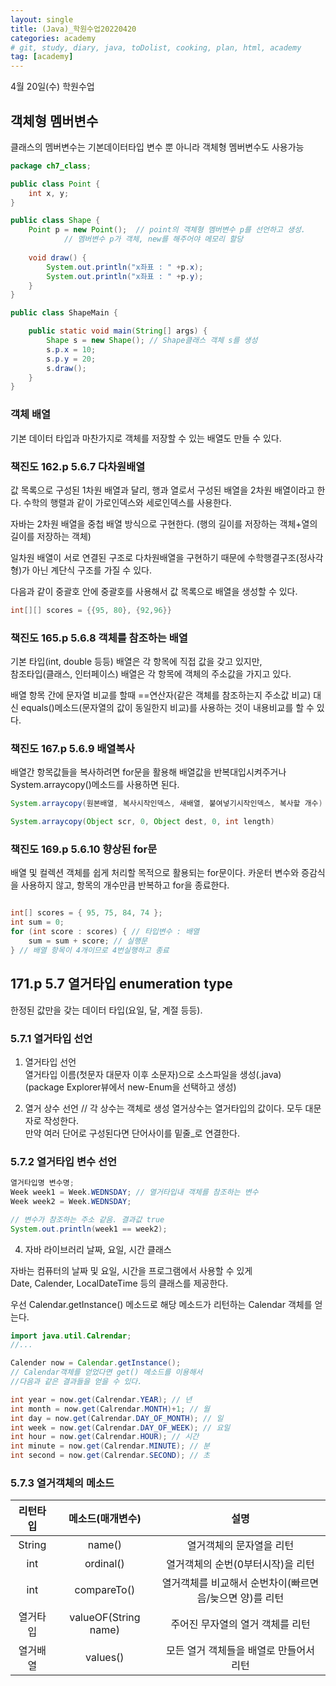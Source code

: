 ```yaml
---
layout: single
title: (Java)_학원수업20220420
categories: academy
# git, study, diary, java, toDolist, cooking, plan, html, academy
tag: [academy] 
---
```


4월 20일(수) 학원수업


## 객체형 멤버변수

클래스의 멤버변수는 기본데이터타입 변수 뿐 아니라 객체형 멤버변수도 사용가능

~~~java
package ch7_class;

public class Point {
	int x, y;
}

public class Shape {
	Point p = new Point();  // point의 객체형 멤버변수 p를 선언하고 생성.
			// 멤버변수 p가 객체, new를 해주어야 메모리 할당
	
	void draw() {
		System.out.println("x좌표 : " +p.x);
		System.out.println("x좌표 : " +p.y);
	}
}

public class ShapeMain {

	public static void main(String[] args) {
		Shape s = new Shape(); // Shape클래스 객체 s를 생성
		s.p.x = 10;
		s.p.y = 20;
		s.draw();
	}
}
~~~


### 객체 배열

기본 데이터 타입과 마찬가지로 객체를 저장할 수 있는 배열도 만들 수 있다.


### 책진도 162.p 5.6.7 다차원배열

값 목록으로 구성된 1차원 배열과 달리,
행과 열로서 구성된 배열을 2차원 배열이라고 한다.
수학의 행렬과 같이 가로인덱스와 세로인덱스를 사용한다.

자바는 2차원 배열을 중첩 배열 방식으로 구현한다.
(행의 길이를 저장하는 객체+열의 길이를 저장하는 객체)

일차원 배열이 서로 연결된 구조로 다차원배열을 구현하기 때문에
수학행결구조(정사각형)가 아닌 계단식 구조를 가질 수 있다.


다음과 같이 중괄호 안에 중괄호를 사용해서 값 목록으로 배열을 생성할 수 있다.

~~~java
int[][] scores = {{95, 80}, {92,96}}
~~~


### 책진도 165.p 5.6.8 객체를 참조하는 배열

기본 타입(int, double 등등) 배열은 각 항목에 직접 값을 갖고 있지만,  
참조타입(클래스, 인터페이스) 배열은 각 항목에 객체의 주소값을 가지고 있다.  

배열 항목 간에 문자열 비교를 할때 ==연산자(같은 객체를 참조하는지 주소값 비교) 대신 equals()메소드(문자열의 값이 동일한지 비교)를 사용하는 것이 내용비교를 할 수 있다.


### 책진도 167.p 5.6.9 배열복사

배열간 항목값들을 복사하려면 for문을 활용해 배열값을 반복대입시켜주거나 System.arraycopy()메소드를 사용하면 된다.

~~~java
System.arraycopy(원본배열, 복사시작인덱스, 새배열, 붙여넣기시작인덱스, 복사할 개수)

System.arraycopy(Object scr, 0, Object dest, 0, int length)
~~~


### 책진도 169.p 5.6.10 향상된 for문

배열 및 컬렉션 객체를 쉽게 처리할 목적으로 활용되는 for문이다.
카운터 변수와 증감식을 사용하지 않고, 항목의 개수만큼 반복하고 for을 종료한다.

~~~java

int[] scores = { 95, 75, 84, 74 };
int sum = 0;
for (int score : scores) { // 타입변수 : 배열
    sum = sum + score; // 실행문
} // 배열 항목이 4개이므로 4번실행하고 종료
~~~

## 171.p 5.7 열거타입 enumeration type

한정된 값만을 갖는 데이터 타입(요일, 달, 계절 등등).

### 5.7.1 열거타입 선언

1) 열거타입 선언  
열거타입 이름(첫문자 대문자 이후 소문자)으로 소스파일을 생성(.java)  
(package Explorer뷰에서 new-Enum을 선택하고 생성)

2) 열거 상수 선언  // 각 상수는 객체로 생성
열거상수는 열거타입의 값이다. 모두 대문자로 작성한다.   
만약 여러 단어로 구성된다면 단어사이를 밑줄_로 연결한다.


### 5.7.2 열거타입 변수 선언  
~~~java
열거타입명 변수명;
Week week1 = Week.WEDNSDAY; // 열거타입내 객체를 참조하는 변수
Week week2 = Week.WEDNSDAY; 

// 변수가 참조하는 주소 같음. 결과값 true
System.out.println(week1 == week2); 
~~~

4) 자바 라이브러리 날짜, 요일, 시간 클래스 

자바는 컴퓨터의 날짜 및 요일, 시간을 프로그램에서 사용할 수 있게  
Date, Calender, LocalDateTime 등의 클래스를 제공한다.  

우선 Calendar.getInstance() 메소드로 해당 메소드가 리턴하는 Calendar 객체를 얻는다.

~~~java
import java.util.Calrendar;
//...

Calender now = Calendar.getInstance();
// Calendar객체를 얻었다면 get() 메소드를 이용해서 
//다음과 같은 결과들을 얻을 수 있다.

int year = now.get(Calrendar.YEAR); // 년
int month = now.get(Calrendar.MONTH)+1; // 월
int day = now.get(Calrendar.DAY_OF_MONTH); // 일
int week = now.get(Calrendar.DAY_OF_WEEK); // 요일
int hour = now.get(Calrendar.HOUR); // 시간
int minute = now.get(Calrendar.MINUTE); // 분
int second = now.get(Calrendar.SECOND); // 초
~~~

### 5.7.3 열거객체의 메소드

|리턴타입|메소드(매개변수)|설명|
|:--:|:--:|:--:| 
|String|name()|열거객체의 문자열을 리턴|
|int|ordinal()|열거객체의 순번(0부터시작)을 리턴|
|int|compareTo()|열거객체를 비교해서 순번차이(빠르면 음/늦으면 양)를 리턴|
|열거타입|valueOF(String name)|주어진 무자열의 열거 객체를 리턴|
|열거배열|values()|모든 열거 객체들을 배열로 만들어서 리턴|
